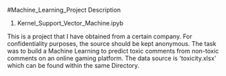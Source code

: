 #Machine_Learning_Project Description


1. Kernel_Support_Vector_Machine.ipyb

This is a project that I have obtained from a certain company. For confidentiality purposes, the source should be kept anonymous. The task was to build a Machine Learning to predict toxic comments from non-toxic comments on an online gaming platform. The data source is 'toxicity.xlsx' which can be found within the same Directory. 


